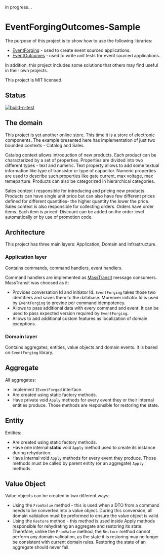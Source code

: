 in progress...

# EventForgingOutcomes-Sample
The purpose of this project is to show how to use the following libraries:
- [EventForging](https://github.com/piotr07da/EventForging) - used to create event sourced applications.
- [EventOutcomes](https://github.com/piotr07da/EventOutcomes) - used to write unit tests for event sourced applications.

In addition, this project includes some solutions that others may find useful in their own projects.

This project is MIT licensed.

## Status
[![build-n-test](https://github.com/piotr07da/EventForgingOutcomes-Sample/actions/workflows/build-n-test.yml/badge.svg)](https://github.com/piotr07da/EventForgingOutcomes-Sample/actions/workflows/build-n-test.yml)

## The domain
This project is yet another online store. This time it is a store of electronic components.
The example presented here has implementation of just two bounded contexts - Catalog and Sales.

Catalog context allows introduction of new products. Each product can be characterized by a set of properties.
Properties are divided into two different types - text and numeric.
Text property allows to add some textual information like type of transistor or type of capacitor.
Numeric properties are used to describe such properties like gate current, max voltage, max temeparture.
Products can also be categorized in hierarchical categories.

Sales context i responsible for introducing and pricing new products.
Products can have single unit price but can also have few different prices defined for different quantities- the higher quantity the lower the price.
Sales context is also responsible for collecting orders. Orders have order items. Each item is priced.
Discount can be added on the order level automatically or by use of promotion code.

## Architecture
This project has three main layers: Application, Domain and Infrastructure.

### Application layer
Contains commands, command handlers, event handlers.

Command handlers are implemented as [MassTransit](https://masstransit.io/) message consumers. MassTransit was choosed as it:
- Provides conversation Id and initiator Id. `EventForging` takes those two identifiers and saves them to the database. Moreover initiator Id is used by `EventForging` to provide per command idempotency.
- Allows to pass additional data with every command and event. It can be used to pass expected version required by `EventForging`.
- Allows to add additional custom features as localization of domain exceptions.

### Domain layer
Contains aggregates, entities, value objects and domain events. It is based on `EventForging` library.

## Aggregate
All aggregates:
- Implement `IEventForged` interface.
- Are created using static factory methods.
- Have private void `Apply` methods for every event they or their internal entities produce. Those methods are responsible for restoring the state.

## Entity
Entities:
- Are created using static factory methods.
- Have one internal **static** void `Apply` method used to create its instance during rehydartion.
- Have internal void `Apply` methods for every event they produce. Those methods must be called by parent entity (or an aggregate) `Apply` methods.

## Value Object
Value objects can be created in two different ways:
- Using the `FromValue` method - this is used when a DTO from a command needs to be converted into a value object. During this conversion, all domain validation must be preformed to ensure the value object is valid.
- Using the `Restore` method - this method is used inside Apply mathods responsible for rehydrating an aggregate and restoring its state. Therefore, unlike the `FromValue` method, the `Restore` method cannot perform any domain validation, as the state it is restoring may no longer be consistent with current domain rules. Restoring the state of an aggregate should never fail.

